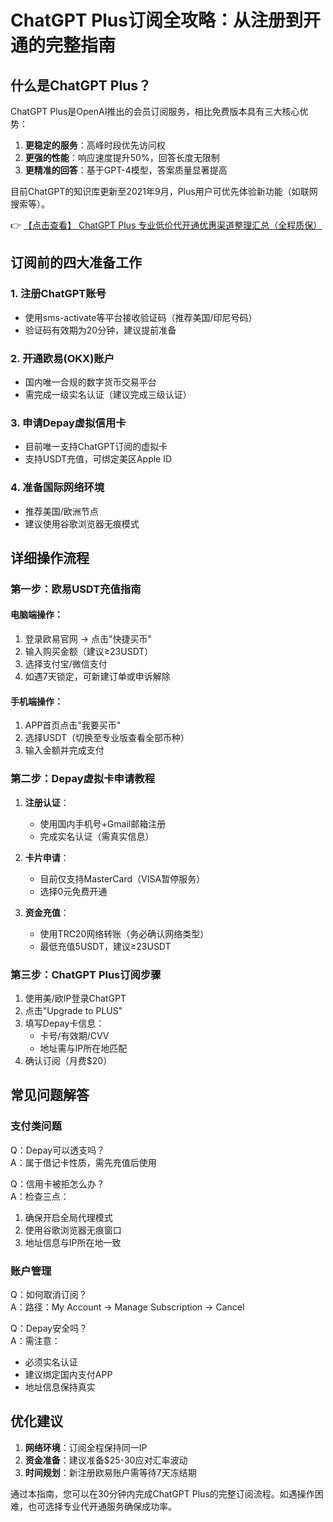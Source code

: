 # ChatGPT Plus订阅全攻略：从注册到开通的完整指南

## 什么是ChatGPT Plus？

ChatGPT Plus是OpenAI推出的会员订阅服务，相比免费版本具有三大核心优势：

1. **更稳定的服务**：高峰时段优先访问权
2. **更强的性能**：响应速度提升50%，回答长度无限制
3. **更精准的回答**：基于GPT-4模型，答案质量显著提高

目前ChatGPT的知识库更新至2021年9月，Plus用户可优先体验新功能（如联网搜索等）。

👉 [【点击查看】 ChatGPT Plus 专业低价代开通优惠渠道整理汇总（全程质保）](https://bit.ly/DaiKai)

## 订阅前的四大准备工作

### 1. 注册ChatGPT账号
- 使用sms-activate等平台接收验证码（推荐美国/印尼号码）
- 验证码有效期为20分钟，建议提前准备

### 2. 开通欧易(OKX)账户
- 国内唯一合规的数字货币交易平台
- 需完成一级实名认证（建议完成三级认证）

### 3. 申请Depay虚拟信用卡
- 目前唯一支持ChatGPT订阅的虚拟卡
- 支持USDT充值，可绑定美区Apple ID

### 4. 准备国际网络环境
- 推荐美国/欧洲节点
- 建议使用谷歌浏览器无痕模式

## 详细操作流程

### 第一步：欧易USDT充值指南

#### 电脑端操作：
1. 登录欧易官网 → 点击"快捷买币"
2. 输入购买金额（建议≥23USDT）
3. 选择支付宝/微信支付
4. 如遇7天锁定，可新建订单或申诉解除

#### 手机端操作：
1. APP首页点击"我要买币"
2. 选择USDT（切换至专业版查看全部币种）
3. 输入金额并完成支付

### 第二步：Depay虚拟卡申请教程

1. **注册认证**：
   - 使用国内手机号+Gmail邮箱注册
   - 完成实名认证（需真实信息）

2. **卡片申请**：
   - 目前仅支持MasterCard（VISA暂停服务）
   - 选择0元免费开通

3. **资金充值**：
   - 使用TRC20网络转账（务必确认网络类型）
   - 最低充值5USDT，建议≥23USDT

### 第三步：ChatGPT Plus订阅步骤

1. 使用美/欧IP登录ChatGPT
2. 点击"Upgrade to PLUS"
3. 填写Depay卡信息：
   - 卡号/有效期/CVV
   - 地址需与IP所在地匹配
4. 确认订阅（月费$20）

## 常见问题解答

### 支付类问题
Q：Depay可以透支吗？  
A：属于借记卡性质，需先充值后使用

Q：信用卡被拒怎么办？  
A：检查三点：
1. 确保开启全局代理模式
2. 使用谷歌浏览器无痕窗口
3. 地址信息与IP所在地一致

### 账户管理
Q：如何取消订阅？  
A：路径：My Account → Manage Subscription → Cancel

Q：Depay安全吗？  
A：需注意：
- 必须实名认证
- 建议绑定国内支付APP
- 地址信息保持真实

## 优化建议

1. **网络环境**：订阅全程保持同一IP
2. **资金准备**：建议准备$25-30应对汇率波动
3. **时间规划**：新注册欧易账户需等待7天冻结期

通过本指南，您可以在30分钟内完成ChatGPT Plus的完整订阅流程。如遇操作困难，也可选择专业代开通服务确保成功率。